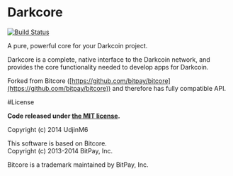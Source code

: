 Darkcore
=======

[![Build Status](https://travis-ci.org/UdjinM6/darkcore.svg?branch=master)](https://travis-ci.org/UdjinM6/darkcore)

A pure, powerful core for your Darkcoin project.

Darkcore is a complete, native interface to the Darkcoin network, and provides the core functionality needed to develop apps for Darkcoin.

Forked from Bitcore ([https://github.com/bitpay/bitcore](https://github.com/bitpay/bitcore)) and therefore has fully compatible API.


#License

**Code released under [the MIT license](https://github.com/UdjinM6/darkcore/blob/master/LICENSE).**

Copyright (c) 2014 UdjinM6

This software is based on Bitcore.  
Copyright (c) 2013-2014 BitPay, Inc.

Bitcore is a trademark maintained by BitPay, Inc.
